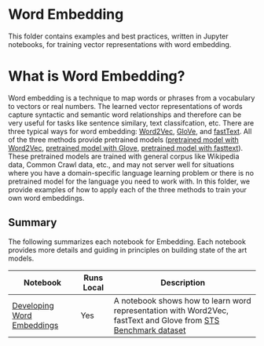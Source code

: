 # Word Embedding

This folder contains examples and best practices, written in Jupyter notebooks, for training vector representations with word embedding. 

# What is Word Embedding?

Word embedding is a technique to map words or phrases from a vocabulary to vectors or real numbers.  The learned vector representations of words capture  syntactic and semantic word relationships and therefore can be very useful for  tasks like sentence similary, text classifcation, etc. There are three typical ways for word embedding: [Word2Vec](https://papers.nips.cc/paper/5021-distributed-representations-of-words-and-phrases-and-their-compositionality.pdf), [GloVe](https://nlp.stanford.edu/pubs/glove.pdf), and [fastText](https://arxiv.org/abs/1607.01759). All of the three methods provide pretrained models ([pretrained model with Word2Vec](https://code.google.com/archive/p/word2vec/), [pretrained model with Glove](https://github.com/stanfordnlp/GloVe), [pretrained model with fasttext](https://fasttext.cc/docs/en/crawl-vectors.html)). These pretrained models are trained with general corpus like Wikipedia data, Common Crawl data, etc., and may not server well for situations where you have a domain-specific language learning problem or there is no pretrained model for the language you need to work with.  In this folder, we provide examples of how to apply each of the three methods to train your own word embeddings.  


## Summary

The following summarizes each notebook for Embedding. Each notebook provides more details and guiding in principles on building state of the art models.

|Notebook|Runs Local|Description|
|---|---|---|
|[Developing Word Embeddings](embedding_trainer.ipynb)| Yes| A notebook shows how to learn word representation with Word2Vec, fastText and Glove from [STS Benchmark dataset](http://ixa2.si.ehu.es/stswiki/index.php/STSbenchmark#STS_benchmark_dataset_and_companion_dataset) |
